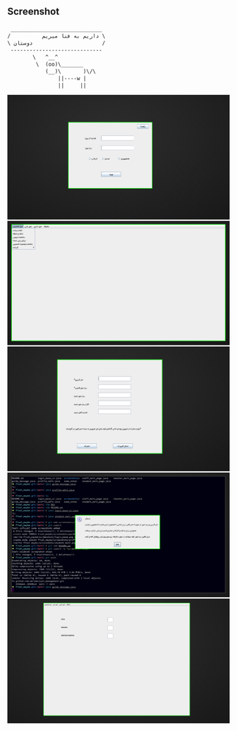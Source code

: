 ## Screenshot
```
 _____________________________ 
/          داریم به فنا میریم \
\ دوستان                      /
 ----------------------------- 
        \   ^__^
         \  (oo)\_______
            (__)\       )\/\
                ||----w |
                ||     ||
```
![login](./screenshots/login_base.png)
![studentmain](./screenshots/student_main.png)
![profileEdit](./screenshots/profile_edit.png)
![guide](./screenshots/new_guide.png)
![grading](./screenshots/grading.png)
